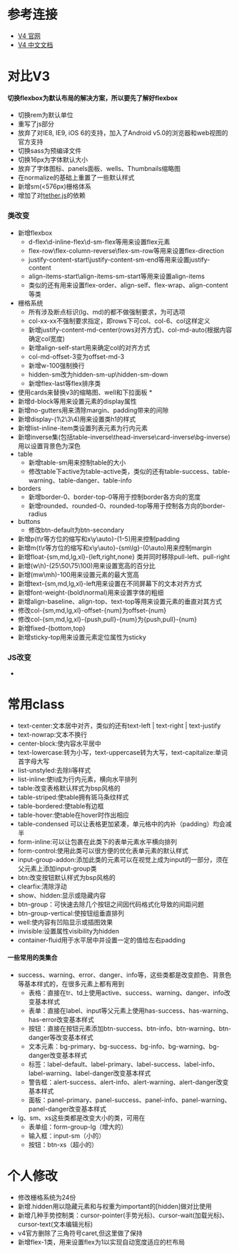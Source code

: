 # 参考连接
* [V4 官网](https://v4-alpha.getbootstrap.com/components/navs/)
* [V4 中文文档](http://wiki.jikexueyuan.com/project/bootstrap4/migration/)
# 对比V3
#### 切换flexbox为默认布局的解决方案，所以要先了解好flexbox
* 切换rem为默认单位
* 重写了js部分
* 放弃了对IE8, IE9, iOS 6的支持，加入了Android v5.0的浏览器和web视图的官方支持
* 切换sass为预编译文件
* 切换16px为字体默认大小
* 放弃了字体图标、panels面板、wells、Thumbnails缩略图
* 在normalize的基础上重置了一些默认样式
* 新增sm(<576px)栅格体系
* 增加了对[tether.js](http://tether.io/)的依赖
### 类改变
* 新增flexbox
    * d-flex\d-inline-flex\d-sm-flex等用来设置flex元素
    * flex-row\flex-column-reverse\flex-sm-row等用来设置flex-direction
    * justify-content-start\justify-content-sm-end等用来设置justify-content
    * align-items-start\align-items-sm-start等用来设置align-items
    * 类似的还有用来设置flex-order、align-self、flex-wrap、align-content等类
* 栅格系统
    * 所有涉及断点标识(lg、md)的都不做强制要求，为可选项
    * col-xx-xx不强制要求指定，即rows下可col、col-6、col这样定义
    * 新增justify-content-md-center(rows对齐方式)、col-md-auto(根据内容确定col宽度)
    * 新增align-self-start用来确定col的对齐方式
    * col-md-offset-3变为offset-md-3
    * 新增w-100强制换行
    * hidden-sm改为hidden-sm-up\hidden-sm-down
    * 新增flex-last等flex排序类
* 使用cards来替换v3的缩略图、well和下拉面板
    * 
* 新增d-block等用来设置元素的display属性
* 新增no-gutters用来清除margin、padding带来的间隙
* 新增display-(1\2\3\4)用来设置类h1的样式
* 新增list-inline-item类设置列表元素为行内元素
* 新增inverse集(包括table-inverse\thead-inverse\card-inverse\bg-inverse)用以设置背景色为深色
* table
    * 新增table-sm用来控制table的大小
    * 修改table下active为table-active类，类似的还有table-success、table-warning、table-danger、table-info
* borders
    * 新增border-0、border-top-0等用于控制border各方向的宽度
    * 新增rounded、rounded-0、rounded-top等用于控制各方向的border-radius
* buttons
    * 修改btn-default为btn-secondary
* 新增p{t\r等方位的缩写和x\y\auto}-(1-5)用来控制padding
* 新增m{t\r等方位的缩写和x\y\auto}-{sm\lg}-(0\auto)用来控制margin
* 新增float-{sm,md,lg,xl}-{left,right,none} 类并同时移除pull-left、pull-right
* 新增(w\h)-(25\50\75\100)用来设置宽高的百分比
* 新增(mw\mh)-100用来设置元素的最大宽高
* 新增text-{sm,md,lg,xl}-left用来设置在不同屏幕下的文本对齐方式
* 新增font-weight-(bold\normal)用来设置字体的粗细
* 新增align-baseline、align-top、text-top等用来设置元素的垂直对其方式
* 修改col-{sm,md,lg,xl}-offset-{num}为offset-{num}
* 修改col-{sm,md,lg,xl}-{push,pull}-{num}为{push,pull}-{num}
* 新增fixed-{bottom,top}
* 新增sticky-top用来设置元素定位属性为sticky
### JS改变
* 
# 常用class
* text-center:文本居中对齐，类似的还有text-left | text-right | text-justify
* text-nowrap:文本不换行
* center-block:使内容水平居中
* text-lowercase:转为小写，text-uppercase转为大写，text-capitalize:单词首字母大写
* list-unstyled:去除li等样式
* list-inline:使li成为行内元素，横向水平排列
* table:改变表格默认样式为bsp风格的
* table-striped:使table拥有斑马条纹样式
* table-bordered:使table有边框
* table-hover:使table在hover时作出相应
* table-condensed 可以让表格更加紧凑，单元格中的内补（padding）均会减半
* form-inline:可以让包裹在此类下的表单元素水平横向排列
* form-control:使用此类可以很方便的优化表单元素的默认样式
* input-group-addon:添加此类的元素可以在视觉上成为input的一部分，须在父元素上添加input-group类
* btn:改变按钮默认样式为bsp风格的
* clearfix:清除浮动
* show、hidden:显示或隐藏内容
* btn-group：可快速去除几个按钮之间因代码格式化导致的间距问题
* btn-group-vertical:使按钮组垂直排列
* well:使内容有凹陷显示或插图效果
* invisible:设置属性visibility为hidden
* container-fluid用于水平居中并设置一定的值给左右padding
#### 一些常用的类集合
- success、warning、error、danger、info等，这些类都是改变颜色、背景色等基本样式的，在很多元素上都有用到
    - 表格：直接在tr、td上使用active、success、warning、danger、info改变基本样式
    - 表单：直接在label、input等父元素上使用has-success、has-warning、has-error改变基本样式
    - 按钮：直接在按钮元素添加btn-success、btn-info、btn-warning、btn-danger等改变基本样式
    - 文本元素：bg-primary、bg-success、bg-info、bg-warning、bg-danger改变基本样式
    - 标签：label-default、label-primary、label-success、label-info、label-warning、label-danger改变基本样式
    - 警告框：alert-success、alert-info、alert-warning、alert-danger改变基本样式
    - 面板：panel-primary、panel-success、panel-info、panel-warning、panel-danger改变基本样式
- lg、sm、xs这些类都是改变大小的类，可用在
    - 表单组：form-group-lg（增大的）
    - 输入框：input-sm（小的）
    - 按钮：btn-xs（超小的）
# 个人修改
* 修改栅格系统为24份
* 新增.hidden用以隐藏元素和与权重为important的[hidden]做对比使用
* 新增几种手势控制类：cursor-pointer(手势光标)、cursor-wait(加载光标)、cursor-text(文本编辑光标)
* v4官方删除了三角符号caret,但这里做了保持
* 新增flex-1类，用来设置flex为1以实现自动宽度适应的栏布局
